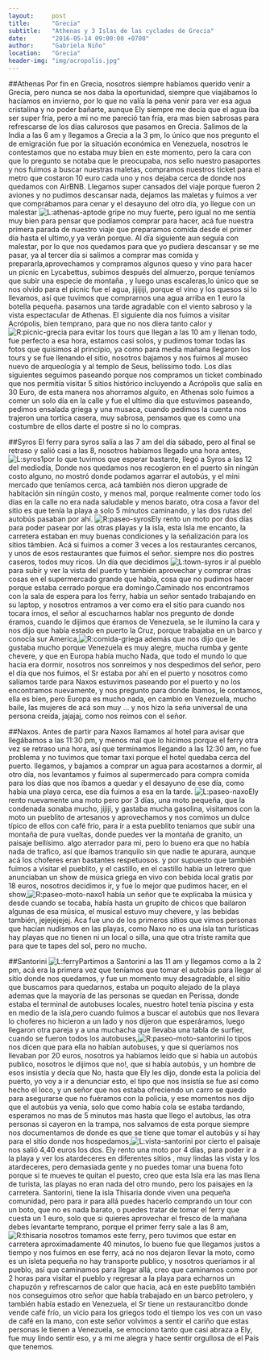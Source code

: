 ```yaml
---
layout:     post
title:      "Grecia"
subtitle:   "Athenas y 3 Islas de las cyclades de Grecia"
date:       "2016-05-14 09:00:00 +0700"
author:     "Gabriela Niño"
location:   "Grecia"
header-img: "img/acropolis.jpg"
---
```

##Athenas 
Por fin en Grecia, nosotros siempre habíamos querido venir a Grecia, pero nunca se nos daba la oportunidad, siempre 
que viajábamos lo hacíamos en invierno, por lo que no valía la pena venir para ver esa agua cristalina y no poder bañarte, 
aunque Ely siempre me decía que el agua iba ser super fría, pero  a mi no me pareció tan fría, era mas bien sabrosas
para refrescarse de los días calurosos que pasamos en Grecia.
Salimos de la India a las 6 am y llegamos a Grecia a la 3 pm, lo único que nos  pregunto el de emigración fue por la situación 
económica en Venezuela, nosotros le contestamos que no estaba muy bien en este momento, pero la cara con que lo pregunto 
se notaba que le preocupaba, nos sello nuestro pasaportes y nos fuimos a buscar nuestras maletas, compramos nuestros ticket
para el metro que costaron 10 euro cada uno y nos dejaba cerca de donde nos quedamos con AirBNB.
Llegamos super cansados del viaje porque fueron 2 aviones y no pudimos descansar nada, dejamos las
maletas y fuimos a ver que comprábamos para cenar y el desayuno del otro día, yo llegue con un malestar
![L:athenas-apto][1]de gripe no muy fuerte, pero igual  no me sentía muy bien para pensar que podíamos comprar para hacer, 
acá fue nuestra primera parada de nuestro viaje que preparamos comida desde el primer día hasta el ultimo,y ya verán porque.
Al día siguiente aun seguía con malestar, por lo que nos quedamos para que yo pudiera descansar y se me
pasar, ya al tercer día si salimos a comprar mas comida y prepararla,aprovechamos y compramos algunos queso y vino
para hacer un picnic en Lycabettus, subimos después del almuerzo, porque teníamos que subir una especie de montaña
, y luego unas escaleras,lo único que se nos olvido para el picnic fue el agua, jijijiji, porque el vino y los quesos si lo llevamos, así que
tuvimos que comprarnos una agua arriba en 1 euro la botella pequeña. pasamos una tarde agradable con el viento sabroso 
y la vista espectacular de Athenas.
El siguiente día nos fuimos a visitar Acrópolis, bien temprano, para que no nos diera tanto calor y ![R:picnic-grecia][2] para evitar  los tours que llegan a las
10 am y llenan todo, fue perfecto a esa hora, estamos casi solos, y pudimos tomar todas las fotos que quisimos al
principio, ya como para media mañana llegaron los tours y se fue llenando el sitio, nosotros bajamos y nos fuimos al museo
nuevo de arqueología y al templo de Seus, belíssimo todo.
Los días siguientes seguimos paseando porque nos compramos un ticket combinado que nos  permitía visitar 5 sitios
histórico incluyendo a Acrópolis que salía en 30 Euro, de esta manera nos ahorramos alguito, en Athenas solo fuimos a comer
un solo día en la calle y fue el ultimo día que estuvimos paseando, pedimos ensalada griega y una musaca, cuando pedimos
la cuenta nos trajeron una tortica casera, muy sabrosa, pensamos que es como una costumbre de ellos darte el postre si
no lo compras.

##Syros
El ferry para syros salía a las 7 am del día sábado, pero al final se retraso y salió casi a las 8, nosotros habíamos llegado una hora antes,
![L:syros1][3]por lo que tuvimos que esperar bastante, llegó a Syros a las 12 del mediodía, Donde nos quedamos nos recogieron en el puerto sin 
ningún costo alguno, no mostró donde podamos agarrar el autobús, y el mini mercado que teníamos cerca, acá también nos dieron
upgrade de habitación sin ningún costo, y menos mal, porque realmente comer todo los días en la calle no era nada saludable y menos
barato, otra cosa a favor del sitio es que tenía la playa a solo 5 mínutos caminando, y las dos rutas del autobús pasaban por ahí. 
![R:paseo-syros][4]Ely rento un moto por dos días para poder pasear por las otras playas y la isla, esta Isla me encanto, la carretera estaban en muy buenas 
condiciones y la señalización para los sitios támbien. Acá si fuimos a comer 3 veces a los  restaurantes cercanos, y unos de esos restaurantes
que fuimos el señor. siempre nos dio postres caseros, todos muy ricos.
Un día que decidimos ![L:town-syros][5] ir al pueblo para subir y ver la vista del puerto y también aprovechar y comprar otras cosas en el supermercado grande
que había, cosa que no pudimos hacer porque estaba cerrado porque era domingo.Caminado  nos encontramos con la sala de espera para 
los ferry, había un señor sentado trabajando en su laptop, y nosotros entramos  a ver como era el sitio para cuando nos tocara irnos,  el señor al 
escucharnos hablar  nos pregunto de donde éramos, cuando le dijimos que éramos de Venezuela, se le ilumino la cara y nos dijo que había
estado en puerto la Cruz, porque trabajaba en un barco y conocía sur America,![R:comida-griega][6] además que nos
dijo que le gustaba mucho porque Venezuela es muy alegre, mucha rumba y gente chevere, y que en Europa había mucho Nada, que todo
el mundo lo que hacia era dormir, nosotros nos sonreímos y nos despedimos del señor, 
pero el día que nos fuimos, el Sr estaba por ahí en el puerto y nosotros como salíamos tarde para Naxos estuvimos paseando por el
puerto y no los encontramos nuevamente, y  nos pregunto para donde íbamos, le contamos, ella es bien, pero Europa es mucho nada, en 
cambio en Venezuela, mucho baile, las mujeres de acá son muy … y nos hizo la seña universal de una persona creida, jajajaj, como nos reímos
con el señor.

##Naxos.
Antes de partir para Naxos llamamos al hotel para avisar que llegábamos a las 11:30 pm, y menos mal que lo hicimos porque el ferry otra vez
se retraso una hora, así que terminamos llegando a las 12:30 am, no fue problema y no tuvimos que tomar taxi porque el hotel quedaba cerca del puerto.
llegamos, y bajamos a comprar un agua para acostarnos a dormir, al otro día, nos levantamos y fuimos al supermercado para compra comida
para los días que nos íbamos a quedar y el desayuno de ese día, como había una playa cerca, ese día fuimos a esa en la tarde.
![L:paseo-naxo][7]Ely rento nuevamente una moto pero por 3 días, una moto pequeña, que la condenada sonaba mucho, jijiji, y gastaba mucha 
gasolina, visitamos con la moto un pueblito de artesanos y aprovechamos y nos comimos un dulce típico de ellos con café frío, para ir a esta pueblito
teniamos que subir una montaña de pura vueltas, donde  puedes ver la montaña de granito, un paisaje bellísimo.
 algo aterrador para mi, pero lo bueno era que no había nada de trafico, así que íbamos tranquilo 
sin que nadie te apurara, aunque acá los choferes eran bastantes respetuosos. y por supuesto que también fuimos a visitar el pueblito, y el castillo,
 en el castillo   había un letrero que anunciaban  un show de música griega en vivo con bebida local gratis por 18 euros, 
nosotros decidimos ir, y fue lo mejor que pudimos hacer, en el show,![R:paseo-moto-naxo1][8] había un señor que te explicaba la música y desde cuando se tocaba, había hasta un grupito de chicos
que bailaron algunas de esa música, el musical estuvo muy chevere, y las bebidas también, jejejejejej.
Aca fue uno de los primeros sitios que vimos personas que hacían nudismos en las playas, como Naxo no es una isla tan turísticas hay
playas que no tienen ni un local o silla, una que otra triste ramita que para que te tapes del sol, pero no mucho.


##Santorini
![L:ferry][9]Partimos a Santorini a las 11 am y llegamos como a la 2 pm, acá era la primera vez que teníamos que tomar el autobús para llegar al sitio donde
nos quedamos, y fue un momento muy desagradable, el sitio que buscamos para quedarnos, estaba un poquito alejado de la playa ademas que
la mayoría de las personas se quedan en Perissa, donde estaba el terminal de autobuses locales, nuestro hotel tenia piscina y esta en medio
de la isla,pero cuando fuimos a buscar el autobús que nos llevara lo choferes no hicieron a un lado y nos dijeron que esperáramos, luego llegaron 
otra pareja y a una muchacha que llevaba una tabla de surfier, cuando se fueron todos los autobuses,![R:paseo-moto-santorini][10] lo tipos nos dicen que para ella no habían 
autobuses, y que si queríamos nos llevaban por 20 euros,  nosotros ya habíamos leído que si había un autobús publico, 
nosotros  le dijimos que no!, que si había autobús,  y un hombre de esos insistía y decía que No, hasta que Ely les dijo, donde esta la policia del 
puerto, yo voy a ir a denunciar esto, el tipo que
nos insistía se fue así como hecho el loco, y un señor que nos estaba ofreciendo un carro se quedo para asegurarse que no fuéramos con la policia, y
ese momentos nos dijo que el autobús ya venia, solo que como había cola se estaba tardando, esperamos no mas de 5 minutos mas hasta que llego 
el autobus, las otra personas si cayeron en la trampa, nos salvamos de esta porque siempre nos documentamos de donde es que se tiene que tomar el
autobús y si hay para el sitio donde nos hospedamos,![L:vista-santorini][11] por cierto el paisaje nos salió 4,40 euros los dos.
Ely rento una moto por 4 días, para poder ir a la playa y ver los atardeceres en diferentes sitios , muy lindas las vista y los atardeceres, pero
demasiada gente y no puedes tomar una buena foto porque si te mueves te quitan el puesto, creo que esta Isla era las mas llena de turista, las playas no eran
nada del otro mundo, pero los paisajes en la carretera.
Santorini, tiene la isla  Thisaria donde viven una pequeña comunidad, pero para ir para allá  puedes hacerlo comprando un tour con un boto, que no es nada 
barato, o puedes tratar de tomar el ferry que cuesta un 1 euro, solo que si quieres aprovechar el fresco de la mañana debes levantarte temprano, porque el 
primer ferry sale a las 8 am,![R:thisaria][12] nosotros tomamos este ferry, pero tuvimos que estar en carretera aproximadamente 40 minutos, lo bueno fue que llegamos justos
a tiempo y nos fuimos en ese ferry, acá no nos dejaron llevar la moto, como es un isleta pequeña no hay transporte publico, y nosotros queríamos ir al pueblo,
así que caminamos para llegar allá, creo que caminamos como por 2 horas para visitar el pueblo y regresar a la playa para echarnos un chapuzón y refrescarnos
de calor que hacia, acá en este pueblito también nos conseguimos otro señor que había trabajado en un barco petrolero, y también había estado en Venezuela,
el Sr tiene un restaurancitbo donde vende café frío, un vicio para los griegos todo el tiempo los ves con un vaso de café en la mano, con este señor volvimos a
sentir el cariño que estas personas le tienen a Venezuela, se emociono tanto que casi abraza a Ely, fue muy lindo sentir eso, y a mi me alegra y hace sentir 
orgullosa de el País que tenemos.

[1]: /img/athenas-apto.jpg
[2]: /img/picnic.jpg
[3]: /img/syros-1.jpg
[4]: /img/moto-paseo-syros.jpg
[5]: /img/town-syros.jpg
[6]: /img/comida-griega.jpg
[7]: /img/paseo-moto-naxo.jpg
[8]: /img/paseo-moto-naxo1.jpg
[9]: /img/ferry-santorini.jpg
[10]: /img/paseo-moto-santorini.jpg
[11]: /img/vista-santorini.jpg
[12]: /img/thisaria-visita.jpg
